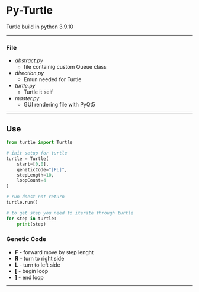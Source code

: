 # Py-Turtle
Turtle build in python 3.9.10

---
### File
- *abstract.py*
    - file containig custom Queue class
- *direction.py*
    - Emun needed for Turtle
- *turtle.py*
    - Turtle it self
- *master.py*
    - GUI rendering file with PyQt5
---
## Use
```python
from turtle import Turtle

# init setup for turtle
turtle = Turtle(
    start=[0,0],
    geneticCode="[FL]",
    stepLength=10,
    loopCount=4
)

# run doest not return
turtle.run()

# to get step you need to iterate through turtle
for step in turtle:
    print(step)

```
### Genetic Code
- **F** - forward move by step lenght
- **R** - turn to right side
- **L** - turn to left side
- **[** - begin loop
- **]** - end loop
---
